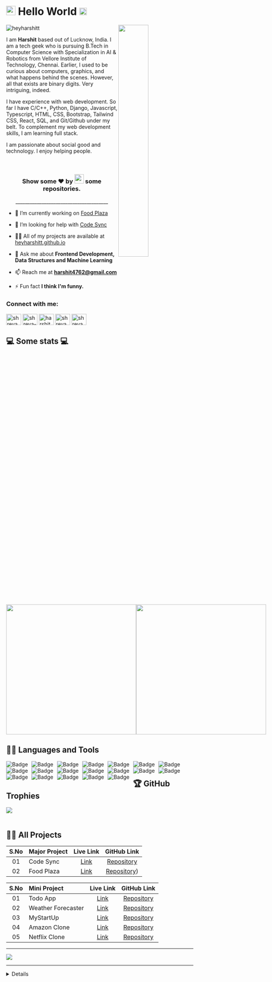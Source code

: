 <h1><img src="https://imgur.com/CTPzCrS.gif" height=25px width=25px> Hello World <img src="https://imgur.com/TFzFv3D.gif" height=20px width=20px></h1>

<!--<img src="https://imgur.com/Z9n1y5S.gif" height=47% width=47% align="right">-->

<img src="https://cdni.iconscout.com/illustration/premium/thumb/boy-coding-on-laptop-8202542-6577997.png?f=webp" width=40% align="right">

<p align="left"> <img src="https://komarev.com/ghpvc/?username=heyharshitt" alt="heyharshitt" /> </p>

<p>I am <b>Harshit</b> based out of Lucknow, India. I am a tech geek who is pursuing B.Tech in Computer Science with Specialization in AI & Robotics from Vellore Institute of Technology, Chennai. Earlier, I used to be curious about computers, graphics, and what happens behind the scenes. However, all that exists are binary digits. Very intriguing, indeed.

I have experience with web development. So far I have C/C++, Python, Django, Javascript, Typescript, HTML, CSS, Bootstrap, Tailwind CSS, React, SQL, and Git/Github under my belt. To complement my web development skills, I am learning full stack.


I am passionate about social good and technology. I enjoy helping people.</p>


<p align="center">&nbsp;</p>
<h3 align="center">Show some ❤ by <img src="https://imgur.com/o7ncZFp.jpg" height=25px width=25px> some repositories.</h3>
<p align="center">_______________________________________</p>

- 🔭 I’m currently working on [Food Plaza](https://github.com/heyharshitt/Food_Plaza)

- 🤝 I’m looking for help with [Code Sync](https://github.com/heyharshitt/Code_Sync)

- 👨‍💻 All of my projects are available at [heyharshitt.github.io](https://heyharshitt.github.io/)

- 💬 Ask me about **Frontend Development, Data Structures and Machine Learning**

- 📫 Reach me at **harshit4762@gmail.com**

- ⚡ Fun fact **I think I'm funny.**

<h3 align="left">Connect with me:</h3>
<p align="left">
<a href="https://twitter.com/harsh_hit47" target="blank"><img align="center" src="https://raw.githubusercontent.com/rahuldkjain/github-profile-readme-generator/master/src/images/icons/Social/twitter.svg" alt="shreya_83" height="30" width="40" /></a>
<a href="https://linkedin.com/in/heyharshitt" target="blank"><img align="center" src="https://raw.githubusercontent.com/rahuldkjain/github-profile-readme-generator/master/src/images/icons/Social/linked-in-alt.svg" alt="shreya-5a007a230" height="30" width="40" /></a>
<a href="https://instagram.com/harsh_hit47" target="blank"><img align="center" src="https://raw.githubusercontent.com/rahuldkjain/github-profile-readme-generator/master/src/images/icons/Social/instagram.svg" alt="harshit" height="30" width="40" /></a>
<a href="https://www.leetcode.com/harshit_47" target="blank"><img align="center" src="https://raw.githubusercontent.com/rahuldkjain/github-profile-readme-generator/master/src/images/icons/Social/leet-code.svg" alt="shreya_47" height="30" width="40" /></a>
<a href="https://auth.geeksforgeeks.org/user/harshit4762" target="blank"><img align="center" src="https://raw.githubusercontent.com/rahuldkjain/github-profile-readme-generator/master/src/images/icons/Social/geeks-for-geeks.svg" alt="shreya3183" height="30" width="40" /></a>
</p>

## 💻 Some stats 💻

<div style="align-items: center; width: 100%; display: flex; align-items: space-around; justify-content: space-around;">
<a style="" href="https://github.com/heyharshitt">
  <img height=350 align="center" src="https://github-readme-stats.vercel.app/api?username=heyharshitt&show_icons=true&theme=tokyonight&rank_icon=github&show=reviews,discussions_started,discussions_answered,prs_merged,prs_merged_percentage&hide=["contribs","issues"]"/>
</a>
<a style="" href="https://github.com/heyharshitt">
  <img height=350 align="center" src="https://github-readme-stats.vercel.app/api/top-langs/?username=heyharshitt&theme=tokyonight&layout=donut-vertical"/>
</a>
</div>


## 👨‍💻 Languages and Tools

<span>
  <a href="https://github.com/heyharshitt">
<img alt="Badge" style="float: left; margin-right: 10px;"  src="https://img.shields.io/badge/html5%20-%23E34F26.svg?&style=for-the-badge&logo=html5&logoColor=white"/>
<img alt="Badge" style="float: left; margin-right: 10px;"  src="https://img.shields.io/badge/css3%20-%231572B6.svg?&style=for-the-badge&logo=css3&logoColor=white"/>
<img alt="Badge" style="float: left; margin-right: 10px;"  src="https://img.shields.io/badge/javascript%20-%23323330.svg?&style=for-the-badge&logo=javascript&logoColor=%23F7DF1E"/>
<img alt="Badge" style="float: left; margin-right: 10px;" src="https://img.shields.io/badge/react%20-%2320232a.svg?&style=for-the-badge&logo=react&logoColor=%2361DAFB"/>
<img alt="Badge" style="float: left; margin-right: 10px;"  src="https://img.shields.io/badge/material-ui%20-%23F05033.svg?&style=for-the-badge&logo=material-ui&logoColor=white"/>
<img alt="Badge" style="float: left; margin-right: 10px;"  src="https://img.shields.io/badge/node.js%20-%2343853D.svg?&style=for-the-badge&logo=node.js&logoColor=white"/>
<img alt="Badge" style="float: left; margin-right: 10px;"  src="https://img.shields.io/badge/express.js%20-light.svg?&style=for-the-badge&logo=express&logoColor=white"/>
<img alt="Badge" style="float: left; margin-right: 10px;"  src="https://img.shields.io/badge/bootstrap%20-%23563D7C.svg?&style=for-the-badge&logo=bootstrap&logoColor=white"/>
<img alt="Badge" style="float: left; margin-right: 10px;" src="https://img.shields.io/badge/tailwind-%2300ADD8.svg?&style=for-the-badge&logo=tailwindcss&logoColor=white"/>
<img alt="Badge" style="float: left; margin-right: 10px;"  src ="https://img.shields.io/badge/MongoDB-%234ea94b.svg?&style=for-the-badge&logo=mongodb&logoColor=white"/>
<img alt="Badge" style="float: left; margin-right: 10px;"  src="https://img.shields.io/badge/mysql%20-grey.svg?&style=for-the-badge&logo=mysql&logoColor=white"/>
<img alt="Badge" style="float: left; margin-right: 10px;"  src="https://img.shields.io/badge/git%20-%23F05033.svg?&style=for-the-badge&logo=git&logoColor=white"/>
<img alt="Badge" style="float: left; margin-right: 10px;"  src="https://img.shields.io/badge/github%20-white.svg?&style=for-the-badge&logo=git-hub&logoColor=white"/>
<img alt="Badge" style="float: left; margin-right: 10px;"  src="https://img.shields.io/badge/netlify-purple.svg?style=for-the-badge&logo=netlify&logoColor=#00C7B7"/>
<img alt="Badge" style="float: left; margin-right: 10px;"  src="https://img.shields.io/badge/vercel-blue.svg?style=for-the-badge&logo=vercel&logoColor=white"/>
<img alt="Badge" style="float: left; margin-right: 10px;"  src="https://img.shields.io/badge/render-yellow.svg?style=for-the-badge&logo=render&logoColor=white"/>
<img alt="Badge" style="float: left; margin-right: 10px;" src="http://img.shields.io/badge/-java-yellow?style=for-the-badge&logo=java&logoColor=white"/>
<img alt="Badge" style="float: left; margin-right: 10px;" src="https://img.shields.io/badge/python%20-%2314354C.svg?&style=for-the-badge&logo=python&logoColor=white"/>
<img alt="Badge" style="float: left; margin-right: 10px;" src="https://img.shields.io/badge/c++%20-%2314054C.svg?&style=for-the-badge&logo=c%2B%2B&logoColor=blue"/>
</a>
</span>
<br>

## 🏆 GitHub Trophies

[![](https://github-profile-trophy.vercel.app/?username=heyharshitt&theme=radical&no-frame=false&no-bg=false&margin-w=4)](https://github.com/heyharshitt)<br><br>

## 🧑‍🏫 All Projects

| S.No | Major Project  |                        Live Link                        |                         GitHub Link                          |                                                                                                         
| :--: | :------------- | :-----------------------------------------------------: | :----------------------------------------------------------: | 
|  01  | Code Sync      | [Link](https://github.com/heyharshitt/Code-Sync)          | [Repository](https://github.com/heyharshitt/Code-Sync)        |
|  02  | Food Plaza     |    [Link](https://github.com/heyharshitt/Food-Plaza)     |   [Repository](https://github.com/heyharshitt/Food-Plaza))    |     


| S.No | Mini Project |                       Live Link                        |                                 GitHub Link                                  |
| :--: | :----------------- | :----------------------------------------------------: | :--------------------------------------------------------------------------: |
|  01  | Todo App        |     [Link](https://todo-app-shreya.vercel.app/)     |           [Repository](https://github.com/heyharshitt/React-todo-App)    |
|  02  | Weather Forecaster    | [Link](https://forecasting-by-shreya.vercel.app/) |         [Repository](https://github.com/heyharshitt/Weather-App) |
|  03  | MyStartUp          | [Link](https://theshreyaa.github.io/myStartup/)  |         [Repository](https://github.com/heyharshitt/myStartup)      |
|  04  | Amazon Clone       |  [Link](https://theshreyaa.github.io/Amazon-Frontend/)  |          [Repository](https://github.com/heyharshitt/Amazon-Frontend)    |
|  05  | Netflix Clone      | [Link](https://github.com/theshreyaa/Netflix-Clone)  |          [Repository](https://github.com/heyharshitt/Spotify-Clone) 

---

<a href="https://github.com/heyharshitt">
  <img src="https://imgur.com/rilHVxA.png"/>
</a>

---

<!--<h3 align="center">Support:</h3>
<p><a href="https://www.buymeacoffee.com/heyharshitt"> <img align="center" src="https://cdn.buymeacoffee.com/buttons/v2/default-yellow.png" height="50" width="210" alt="shreya3183" /></a></p><br><br>-->

<details>


 Last Updated on 09/07/2024 01:09:01 UTC
<!--END_SECTION:waka-->


<!--
**theshreyaa/theshreyaa** is a ✨ _special_ ✨ repository because its `README.md` (this file) appears on your GitHub profile.

Here are some ideas to get you started:

- 🔭 I’m currently working on ...
- 🌱 I’m currently learning ...
- 👯 I’m looking to collaborate on ...
- 🤔 I’m looking for help with ...
- 💬 Ask me about ...
- 📫 How to reach me: ...
- 😄 Pronouns: ...
- ⚡ Fun fact: ...
-->
